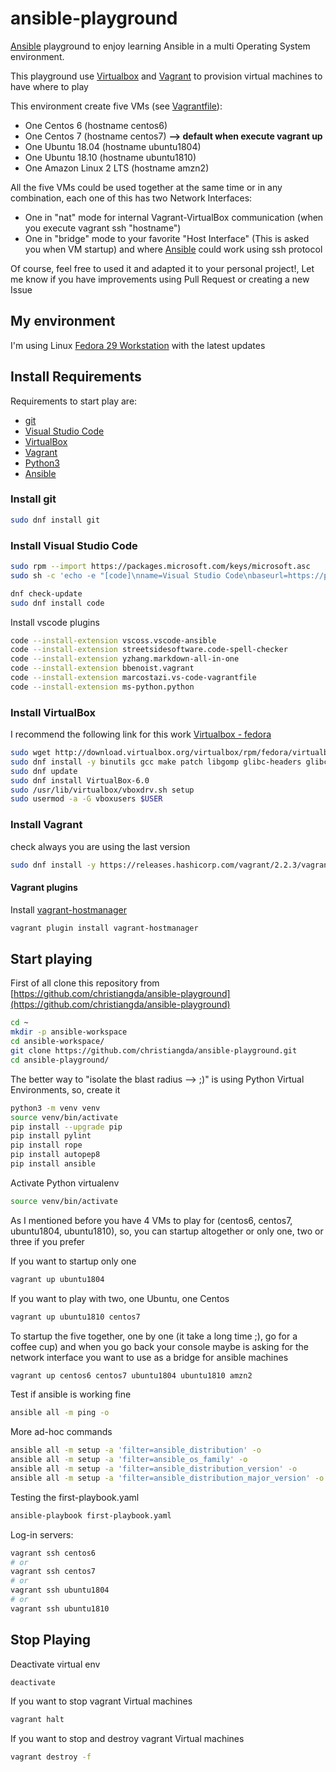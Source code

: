 # ansible-playground

[Ansible](https://www.ansible.com/) playground to enjoy learning Ansible in a multi Operating System environment.

This playground use [Virtualbox](https://www.virtualbox.org/) and [Vagrant](https://www.vagrantup.com) to provision virtual machines
to have where to play

This environment create five VMs (see [Vagrantfile](Vagrantfile)):

* One Centos 6 (hostname centos6)
* One Centos 7 (hostname centos7) **--> default when execute vagrant up**
* One Ubuntu 18.04 (hostname ubuntu1804)
* One Ubuntu 18.10 (hostname ubuntu1810)
* One Amazon Linux 2 LTS (hostname amzn2)

All the five VMs could be used together at the same time or in any combination, each one of this has
two Network Interfaces:

* One in "nat" mode for internal Vagrant-VirtualBox communication (when you execute vagrant ssh "hostname")
* One in "bridge" mode to your favorite "Host Interface" (This is asked you when VM startup) and where [Ansible](https://www.ansible.com/) could work using ssh protocol

Of course, feel free to used it and adapted it to your personal project!, Let me know if you have
improvements using Pull Request or creating a new Issue

## My environment

I'm using Linux [Fedora 29 Workstation](https://getfedora.org/workstation) with the latest updates

## Install Requirements

Requirements to start play are:

* [git](https://git-scm.com/)
* [Visual Studio Code](https://code.visualstudio.com/)
* [VirtualBox](https://www.virtualbox.org/)
* [Vagrant](https://www.vagrantup.com)
* [Python3](https://www.python.org)
* [Ansible](https://www.ansible.com/)

### Install git

```bash
sudo dnf install git
```

### Install Visual Studio Code

```bash
sudo rpm --import https://packages.microsoft.com/keys/microsoft.asc
sudo sh -c 'echo -e "[code]\nname=Visual Studio Code\nbaseurl=https://packages.microsoft.com/yumrepos/vscode\nenabled=1\ngpgcheck=1\ngpgkey=https://packages.microsoft.com/keys/microsoft.asc" > /etc/yum.repos.d/vscode.repo'

dnf check-update
sudo dnf install code
```

Install vscode plugins

```bash
code --install-extension vscoss.vscode-ansible
code --install-extension streetsidesoftware.code-spell-checker
code --install-extension yzhang.markdown-all-in-one
code --install-extension bbenoist.vagrant
code --install-extension marcostazi.vs-code-vagrantfile
code --install-extension ms-python.python
```

### Install VirtualBox

I recommend the following link for this work [Virtualbox - fedora](https://www.if-not-true-then-false.com/2010/install-virtualbox-with-yum-on-fedora-centos-red-hat-rhel/)

```bash
sudo wget http://download.virtualbox.org/virtualbox/rpm/fedora/virtualbox.repo -O /etc/yum.repos.d/virtualbox.repo
sudo dnf install -y binutils gcc make patch libgomp glibc-headers glibc-devel kernel-headers kernel-devel dkms qt5-qtx11extras libxkbcommon
sudo dnf update
sudo dnf install VirtualBox-6.0
sudo /usr/lib/virtualbox/vboxdrv.sh setup
sudo usermod -a -G vboxusers $USER
```

### Install Vagrant

check always you are using the last version

```bash
sudo dnf install -y https://releases.hashicorp.com/vagrant/2.2.3/vagrant_2.2.3_x86_64.rpm
```

#### Vagrant plugins

Install [vagrant-hostmanager](https://github.com/devopsgroup-io/vagrant-hostmanager)

```bash
vagrant plugin install vagrant-hostmanager
```

## Start playing

First of all clone this repository from [https://github.com/christiangda/ansible-playground](https://github.com/christiangda/ansible-playground)

```bash
cd ~
mkdir -p ansible-workspace
cd ansible-workspace/
git clone https://github.com/christiangda/ansible-playground.git
cd ansible-playground/
```

The better way to "isolate the blast radius --> ;)" is using Python Virtual Environments, so, create it

```bash
python3 -m venv venv
source venv/bin/activate
pip install --upgrade pip
pip install pylint
pip install rope
pip install autopep8
pip install ansible
```

Activate Python virtualenv

```bash
source venv/bin/activate
```

As I mentioned before you have 4 VMs to play for (centos6, centos7, ubuntu1804, ubuntu1810), so,
you can startup altogether or only one, two or three if you prefer

If you want to startup only one

```bash
vagrant up ubuntu1804
```

If you want to play with two, one Ubuntu, one Centos

```bash
vagrant up ubuntu1810 centos7
```

To startup the five together, one by one (it take a long time ;), go for a coffee cup) and when you go back
your console maybe is asking for the network interface you want to use as a
bridge for ansible machines

```bash
vagrant up centos6 centos7 ubuntu1804 ubuntu1810 amzn2
```

Test if ansible is working fine
```bash
ansible all -m ping -o
```

More ad-hoc commands

```bash
ansible all -m setup -a 'filter=ansible_distribution' -o
ansible all -m setup -a 'filter=ansible_os_family' -o
ansible all -m setup -a 'filter=ansible_distribution_version' -o
ansible all -m setup -a 'filter=ansible_distribution_major_version' -o
```

Testing the first-playbook.yaml

```bash
ansible-playbook first-playbook.yaml
```

Log-in servers:
```bash
vagrant ssh centos6
# or
vagrant ssh centos7
# or
vagrant ssh ubuntu1804
# or
vagrant ssh ubuntu1810
```

## Stop Playing

Deactivate virtual env

```bash
deactivate
```

If you want to stop vagrant Virtual machines

```bash
vagrant halt
```

If you want to stop and destroy vagrant Virtual machines

```bash
vagrant destroy -f
```
